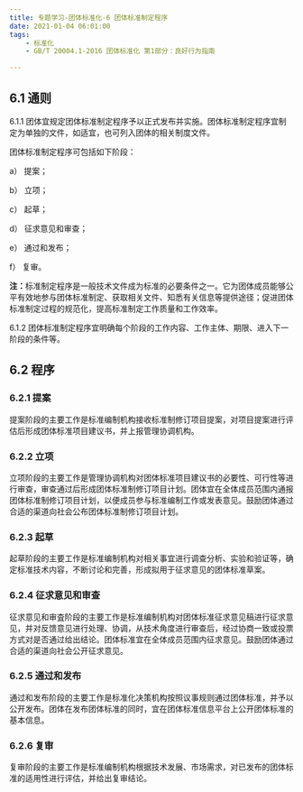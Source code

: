```yaml
---
title: 专题学习-团体标准化-6 团体标准制定程序
date: 2021-01-04 06:01:00
tags: 
	- 标准化
	- GB/T 20004.1-2016 团体标准化 第1部分：良好行为指南

---
```




## 6.1 通则

6.1.1 团体宜规定团体标准制定程序予以正式发布并实施。团体标准制定程序宜制定为单独的文件，如适宜，也可列入团体的相关制度文件。

团体标准制定程序可包括如下阶段：

a）	提案；

b）	立项；

c）	起草；

d）	征求意见和审查；

e）	通过和发布；

f）	复审。

<b>注：</b>标准制定程序是一般技术文件成为标准的必要条件之一。它为团体成员能够公平有效地参与团体标准制定、获取相关文件、知悉有关信息等提供途径；促进团体标准制定过程的规范化，提高标准制定工作质量和工作效率。

6.1.2 团体标准制定程序宜明确每个阶段的工作内容、工作主体、期限、进入下一阶段的条件等。

## 6.2 程序

### 6.2.1 提案

提案阶段的主要工作是标准编制机构接收标准制修订项目提案，对项目提案进行评估后形成团体标准项目建议书，并上报管理协调机构。

### 6.2.2 立项

立项阶段的主要工作是管理协调机构对团体标准项目建议书的必要性、可行性等进行审查，审查通过后形成团体标准制修订项目计划。团体宜在全体成员范围内通报团体标准制修订项目计划，以便成员参与标准编制工作或发表意见。鼓励团体通过合适的渠道向社会公布团体标准制修订项目计划。

### 6.2.3 起草

起草阶段的主要工作是标准编制机构对相关事宜进行调查分析、实验和验证等，确定标准技术内容，不断讨论和完善，形成拟用于征求意见的团体标准草案。

### 6.2.4 征求意见和审查

征求意见和审査阶段的主要工作是标准编制机构对团体标准征求意见稿进行征求意见，并对反馈意见进行处理、协调，从技术角度进行审查后，经过协商一致或投票方式对是否通过给出结论。团体标准宜在全体成员范围内征求意见。鼓励团体通过合适的渠道向社会公开征求意见。

### 6.2.5 通过和发布

通过和发布阶段的主要工作是标准化决策机构按照议事规则通过团体标准，并予以公开发布。团体在发布团体标准的同时，宜在团体标准信息平台上公开团体标准的基本信息。

### 6.2.6 复审

复审阶段的主要工作是标准编制机构根据技术发展、市场需求，对已发布的团体标准的适用性进行评估，并给出复审结论。